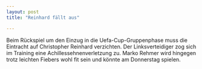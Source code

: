 ```yaml
---
layout: post
title: "Reinhard fällt aus"

---
```


Beim Rückspiel um den Einzug in die Uefa-Cup-Gruppenphase muss die Eintracht auf Christopher Reinhard verzichten. Der Linksverteidiger zog sich im Training eine Achillessehnenverletzung zu. Marko Rehmer wird hingegen trotz leichten Fiebers wohl fit sein und könnte am Donnerstag spielen.


